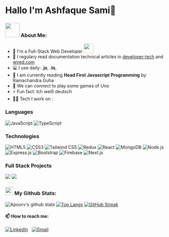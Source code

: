 # Hallo I'm Ashfaque Sami👋


### <img src="https://github.com/TheDudeThatCode/TheDudeThatCode/blob/master/Assets/Developer.gif" width="45" /> About Me:
- 🏦 I'm a Full-Stack Web Developer 
      <img src="https://media.giphy.com/media/WUlplcMpOCEmTGBtBW/giphy.gif" width="30">
- 📝 I regulary read documentation technical articles in [developer-tech](https://www.developer-tech.com/) and [wired.com](https://www.wired.com/tag/programming/)
- 💻 I use daily: **.js**, **.ts**, 
- 📖 I am currently reading **Head First Javascript Programming** by Ramachandra Guha
- 👯 We can connect to play some games of Uno 
- ⚡ Fun fact: Ich weiß deutsch
- 🧑‍💻 Tech I work on :


### Languages

![JavaScript](https://img.shields.io/badge/-JavaScript-000?&logo=JavaScript)
![TypeScript](https://img.shields.io/badge/-TypeScript-000?&logo=TypeScript)

### Technologies
![HTML5](https://img.shields.io/badge/-HTML5-000?&logo=html5)
![CSS3](https://img.shields.io/badge/-CSS3-000?&logo=css3)
![Tailwind CSS](https://img.shields.io/badge/-TailwindCSS-000?&logo=tailwind-css)
![Redux](https://img.shields.io/badge/-Redux-000?&logo=redux)
![React](https://img.shields.io/badge/-React-000?&logo=react)
![MongoDB](https://img.shields.io/badge/-MongoDB-000?&logo=mongodb)
![Node.js](https://img.shields.io/badge/-Node.js-000?&logo=node.js)
![Express.js](https://img.shields.io/badge/-Express.js-000?&logo=express)
![Bootstrap](https://img.shields.io/badge/-Bootstrap-000?&logo=bootstrap)
![Firebase](https://img.shields.io/badge/-Firebase-000?&logo=firebase)
![Next.js](https://img.shields.io/badge/-Next.js-000?&logo=next.js)

### Full Stack Projects

[![](https://img.shields.io/badge/-🍴%20Recipe%20Website-000)](https://recipe-frontend-livid.vercel.app/)
[![](https://img.shields.io/badge/-⚽️%20Turf%20Sports%20Facility-000)](https://turf-frontend-gray.vercel.app/)




### <img src='https://media1.giphy.com/media/du3J3cXyzhj75IOgvA/giphy.gif?cid=ecf05e47x2g034i9pzwtzzsd3xgg2w9nr94t4tflbbgo3008&rid=giphy.gif' width='25' /> My Github Stats:
![Apoorv's github stats](https://github-readme-stats.vercel.app/api?username=AshfaqueSami2&show_icons=true&title_color=ffc857&icon_color=8ac926&text_color=daf7dc&bg_color=151515&hide=issues&count_private=true&include_all_commits=true)
[![Top Langs](https://github-readme-stats.vercel.app/api/top-langs/?username=AshfaqueSami2&layout=compact&text_color=daf7dc&bg_color=151515&hide=css,html,php)](https://github.com/AshfaqueSami2/github-readme-stats)
[![GitHub Streak](https://github-readme-streak-stats.herokuapp.com/?user=AshfaqueSami2&theme=dark)](https://git.io/streak-stats)

  #### 📫 How to reach me:
[![LinkedIn](https://img.shields.io/badge/LinkedIn-0077B5?style=for-the-badge&logo=linkedin&logoColor=white)](https://www.linkedin.com/in/ashfaque-sami-791a87226/)
&nbsp;
[![Gmail](https://img.shields.io/badge/Gmail-D14836?style=for-the-badge&logo=gmail&logoColor=white)](mailto:ashfaquesami2@gmail.com)
